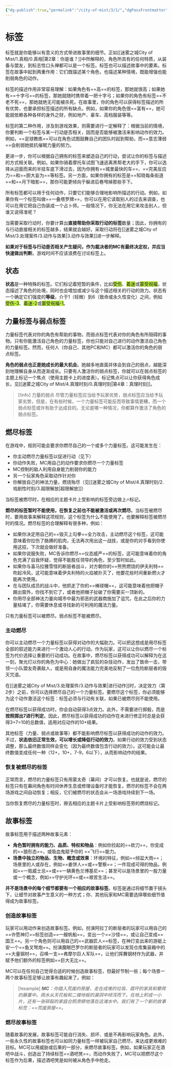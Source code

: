 ```yaml
---
{"dg-publish":true,"permalink":"/city-of-mist/3/1/","dgPassFrontmatter":true}
---
```


# 标签
标签就是你能够以有意义的方式带进故事里的细节。正如[[迷雾之城City of Mist/1.真相/0.真相\|第2章：你是谁？]]中所解释的，角色所具有的任何特质，从装备与盟友，到标志性口头禅都可以是一个标签。标签也可以描述故事中的要素。标签在故事中起到两重作用：它们既描述某个角色，也描述某种情境，既能增强也能削弱角色的动作。 

标签的描述作用非常容易理解：如果角色有==高==的标签，那她就很高；如果她有==十字弓==的标签，那她就随时携带着一把十字弓；如果你的角色有标签==不老不死==，那她就绝无可能被杀死。在故事里，你的角色可以获得标签描述的所有优势，也要承担标签描述的所有缺点。例如，如果你的角色很==富有==，她可能就依赖各种各样的身外之财，例如地产、豪车、高档服装等等。

标签的第二种作用，涉及到游戏效果，则需要进行一定解释了：根据当前的情境，你要判断一个标签与某一行动是否相关，因而是否能够被激活来影响动作的效力。例如，==足球教练==可以在角色试图鼓舞自己的团队时起到帮助，而==意志薄弱==会削弱她抵抗催眠力量的努力。

更进一步，你可以根据自己拥有的标签来塑造自己的行动，尝试让你的标签与描述的方式相关联。例如，如果你骑着摩托车试图飞速逃离黑帮老大的手下，你可以选择从迎面而来的半挂车底下滑过去，因为你拥有==城里最快的车==、==完美反应力==和==胆大妄为==等标签。另一方面，如果你拥有的标签是==知晓每条街道==和==月下暗影==，那你可能更倾向于躲进后巷甩掉那些手下。

所有标签都可以用于任何动作，只要它们能够合理地影响所描述的行动。例如，如果你有一个标签叫做==一叠塔罗牌==，你可以在用它读取别人的过去来调查，也可以在用它把自己伪装成一个占卜师。一般情况下，你无法在用它来攻击别人，但谁又说得准呢？

当需要采取行动时，你要计算出**直接帮助你采取行动的标签**数量；因此，你拥有的与行动直接相关的标签越多，结果就会越好。采取行动将在[[迷雾之城City of Mist/3.处理案件/3.动作与效果\|3.动作与效果]]进一步解释。

**如果对于标签与行动是否相关产生疑问，作为裁决者的MC有最终决定权，并应当快速做出判断**。游戏时间不应该浪费在讨论标签上。


## 状态
**状态**是一种特殊的标签。它们标记着短暂的条件，比如<span style="background:#bfef45">受伤</span>、<span style="background:#bfef45">着迷</span>或<span style="background:#bfef45">蒙受祝福</span>，状态描述了角色的处境，同时也会增加或减少与这个描述相关的行动的效力。状态有一个确定它们强度的**等级**，介于1（轻微）到6（致命或永久性变化）之间，例如<span style="background:#bfef45">受伤-3</span>、<span style="background:#bfef45">着迷-2</span>或<span style="background:#bfef45">蒙受祝福-1</span>。

## 力量标签与弱点标签
力量标签代表对你的角色有帮助的事物，而弱点标签代表对你的角色有所阻碍的事物。只有你能激活自己角色的力量标签，你也只能对自己进行的动作激活自己角色的力量标签。然而，任何人（你自己、其他PC和MC）都可以激活你的角色的弱点标签。

**角色的弱点也正是她成长的最大机会**。她越多地直面并体会到自己的弱点，越能深刻地理解自身从而逐渐成长。只要有人激活你的弱点标签，你就可以在弱点标签的主题上标记一个焦点（使用主题卡上的进度表）。标记焦点可以让你获得角色成长，见[[迷雾之城City of Mist/4.真理时刻/0.真理时刻\|第4章：真理时刻]]。
>[!info] 力量的弱点
>尽管力量标签应当给予玩家优势，弱点标签应当给予玩家劣势，但是，在有些时候，一个力量标签可能反而导致事情更糟，而一个弱点标签或许有助于达成目的。无论是哪一种情况，你都算作激活了角色的弱点标签。

## 燃尽标签
在游戏中，规则可能会要求你燃尽自己的一个或多个力量标签。这可能发生在：

- 你主动燃尽力量标签以促进行动（见下）
- 你动作失败，MC用自己的动作要求你燃尽一个力量标签
- MC控制的敌人利用自身能力削弱你的能力
- 另一个玩家角色采取动作针对你
- 你解放自己的神法力量，燃烧殆尽（见[[迷雾之城City of Mist/4.真理时刻/2.戏剧性时刻/3.超限解放\|超限解放]]）

当标签被燃尽时，在相应的主题卡片上受影响的标签旁边做上🔥标记。

**燃尽的标签暂时不能使用，在恢复之前也不能被激活或再次燃尽**。当标签被燃尽时，要用故事来解释这项规则，这个标签为什么不能使用了。也要解释标签被燃尽时的情况。燃尽标签的合理解释有很多种，例如：

- 如果你决定用自己的==毁灭上勾拳==全力攻击，主动燃尽这个标签，这可能意味着你拉伤了胳膊的肌肉，无法再次用出这一战技，或是你的对手看到你使用这招，下次就会做好准备。
- 如果你说服失败，MC告诉你燃尽==仪态威严==的标签，这可能意味着你的角色充满了自我怀疑，觉得不能胜任领导的角色，至少暂时如此。
- 如果你与喜马拉雅雪怪的断层者战斗，对方朝你的==熊熊燃烧的伊夫利特==吹起冷风，这可能意味着伊夫利特的火焰被扑灭了，他要花些时间重新燃火才能再次使用。
- 在与团队成员的战斗中，他抓走了你的==棒球帽==，这可能意味着他把帽子踢出窗外，你找不到它了，或者他把帽子扯破了你需要买一顶新的。
- 你用尽全部神法力量向城市中最为邪恶的武器商施加了诅咒，在此之后你的力量枯竭了，你需要休息或寻找新的可利用的魔法力量。

只有力量标签可以被燃尽。弱点标签不能被燃尽。
### 主动燃尽
你可以主动燃尽一个力量标签以获得对动作的大幅助力。可以把这想成是用尽标签全部的叙述能力来进行一个激动人心的行动。作为玩家，这可以让你以燃尽一个标签为代价选择让重要的行动成功。在故事中，燃尽标签以获得成功可以解释为在这一刻，聚光灯以你的角色为中心：她做出了疯狂的杂技动作，发出了致命一击，带领一小队盟友奇袭敌人，或是用自身的魔法能力完美地反制了一位危险断层者的毁灭咒语。

在[[迷雾之城City of Mist/3.处理案件/3.动作与效果\|进行动作]]时，决定效力（第2步）之前，你可以选择燃尽自己的一个力量标签。要燃尽这个标签，你必须能够为这个动作激活这个标签：标签必须与行动有关联，如果已被燃尽则不能使用。

在燃尽标签以获得成功时，你会自动获得3点效力。此外，不需要进行掷骰，而是**按照掷出7进行判定**。因此，燃尽标签以获得成功的动作在未进行修正时总是会获得3+7=10的总数值，适用对应动作的10+结果。

其他标签（力量、弱点或故事等）都不能影响燃尽标签以获得成功的动作的效力。不过，**状态依旧正常生效，可以增长或降低行动的效力**。如果行动的效力受到状态调整，那么最终数值同样会变化（因为最终数值包含行动的效力）。这可能会让最终数值变成任何一种（12+，10+，7-9，6以下），从而影响动作的结果。

### 恢复被燃尽的标签
正常而言，燃尽的力量标签只有用蒙太奇（幕间）才可以恢复。也就是说，燃尽的标签只有在幕间角色有时间休养生息或修理设备时才能恢复。燃尽的标签不会在两场游戏之间自动恢复；相反，它们被燃尽的状态会从一场游戏持续到下一场。

当你恢复燃尽的力量标签时，擦去相应的主题卡片上受影响标签旁的燃烧标记。

## 故事标签

故事标签用于描述两种故事元素：

- **角色暂时拥有的能力、品质、特权和物品**：例如你捡起的==砍刀==，你变成的==狼形态==，或吸血鬼赋予你的 ==飞行==能力。
- **场景中独立的物品、生物、概念或效果**：环境的特征，例如==倾盆大雨==；场景里的人或存在，例如==姜饼人==或==警察==；一件现成可得的物品，例如==一瓶威士忌==或==一辆黄色兰博基尼==；甚至可以是场景里的一股力量或一个概念，例如==守护光环==或==艰苦生活==。

**并不是场景中的每个细节都要有一个相应的故事标签**。标签是通过将细节置于镜头下，让细节对故事产生意义的一种方式；你、其他玩家和MC需要选择哪些细节值得成为故事标签。

### 创造故事标签
玩家可以用动作来创造故事标签。例如，扮演阿拉丁的断层者的玩家可以用自己的==许愿神灯==标签创造==一艘帆船==，变出一个==沙怪==，或让自己变成==国王==。另一个角色则可以用自己的==武器匠人==标签，在神灯变出来的游艇上安一个==鱼叉弩炮==。扮演魔眼巴罗尔的断层者的玩家可以发现仓库集装箱中的==大量钢材==，召唤一支==弗摩尔巨人军队==，让他们挥舞钢材作为武器，并赋予他们额外的标签例如==巨大无比==。

MC可以在任何自己觉得合适的时候创造故事标签，但最好节制一些；每个场景一两个故事标签足够让故事有趣起来了。例如：

>[!example] 
>_**MC**：你踏入荒废的房屋，走在成堆的垃圾、腐坏的家具和攀爬的藤蔓中。雨水从天花板和二楼地板的漏洞中倾泻而下，在地上积成一小片，还有一张碎裂的家庭合照肃穆地落在这滩水中。我们有了一个新的故事标签：==荒废房屋==。_

### 燃尽故事标签
随着故事的发展，故事标签可能自行消失、损坏、或是不再影响玩家角色。此外，一些永久性的故事标签也可以如同力量标签一样被玩家自己燃尽，来达成更艰难的目标。MC可以用威胁或后果的一部分，来燃尽故事标签。例如，如果玩家正在酒吧中战斗，创造出了持续标签==酒吧凳==，而动作失败了，MC可以把燃尽这个标签作为后果，描述酒吧凳是如何被从角色手中抢走。